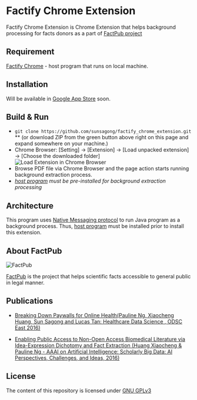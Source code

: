 
# Factify Chrome Extension

Factify Chrome Extension is Chrome Extension that helps background processing for facts donors as a part of [FactPub project](http://factpub.org)

Requirement
-----------

[Factify Chrome](https://github.com/sunsagong/) - host program that runs on local machine.

Installation
------------

Will be available in [Google App Store](https://chrome.google.com/webstore/detail/ohbgdjppihkipbmeickolladmlchknjg) soon.

Build & Run
-----------

*  `git clone https://github.com/sunsagong/factify_chrome_extension.git`
**  (or download ZIP from the green button above right on this page and expand somewhere on your machine.)
* Chrome Browser: [Setting] -> [Extension] -> [Load unpacked extension] -> [Choose the downloaded folder]
![Load Extension in Chrome Browser](http://factpub.org/img/factify_chrome_extension_loading.png)
* Browse PDF file via Chrome Browser and the page action starts running background extraction process.
* _[host program](https://github.com/sunsagong/factify_chrome_extension_nativeapp) must be pre-installed for background extraction processing_

Architecture
------------

This program uses [Native Messaging protocol](https://developer.chrome.com/extensions/nativeMessaging) to run Java program as a background process. Thus, [host program](https://github.com/sunsagong/factify_chrome_extension_nativeapp) must be installed prior to install this extension.

About FactPub
-------------

![FactPub](http://factpub.org/img/logo_factpub.png)

[FactPub](http://factpub.org/) is the project that helps scientific facts accessible to general public in legal manner.

Publications
------------

* [Breaking Down Paywalls for Online Health(Pauline Ng, Xiaocheng Huang, Sun Sagong and Lucas Tan: Healthcare Data Science , ODSC East 2016)](https://www.opendatascience.com/conferences/pauline-ng-breaking-down-paywalls-for-online-health/)

* [Enabling Public Access to Non-Open Access Biomedical Literature via Idea-Expression Dichotomy and Fact Extraction (Huang Xiaocheng & Pauline Ng - AAAI on Artificial Intelligence: Scholarly Big Data: AI Perspectives, Challenges, and Ideas, 2016)](http://www.aaai.org/ocs/index.php/WS/AAAIW16/paper/viewPaper/12557)

License
-------

The content of this repository is licensed under [GNU GPLv3](http://choosealicense.com/licenses/gpl-3.0/)
